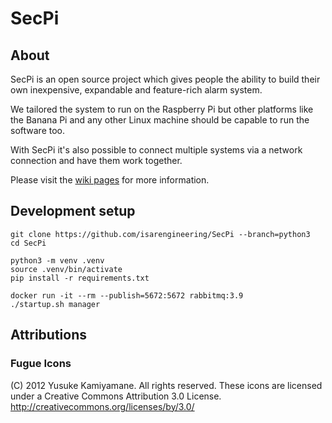 # SecPi

## About
SecPi is an open source project which gives people the ability to build their
own inexpensive, expandable and feature-rich alarm system.

We tailored the system to run on the Raspberry Pi but other platforms like the
Banana Pi and any other Linux machine should be capable to run the software too.

With SecPi it's also possible to connect multiple systems via a network
connection and have them work together.

Please visit the [wiki pages](https://github.com/SecPi/SecPi/wiki) for more information.


## Development setup
```shell
git clone https://github.com/isarengineering/SecPi --branch=python3
cd SecPi

python3 -m venv .venv
source .venv/bin/activate
pip install -r requirements.txt

docker run -it --rm --publish=5672:5672 rabbitmq:3.9
./startup.sh manager
```


## Attributions

### Fugue Icons
(C) 2012 Yusuke Kamiyamane. All rights reserved.
These icons are licensed under a Creative Commons
Attribution 3.0 License.
<http://creativecommons.org/licenses/by/3.0/>